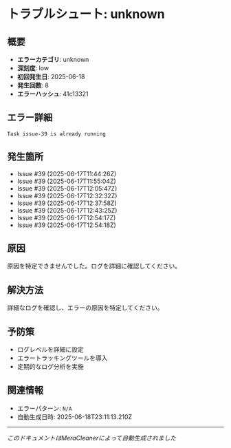 # トラブルシュート: unknown

## 概要
- **エラーカテゴリ**: unknown
- **深刻度**: low
- **初回発生日**: 2025-06-18
- **発生回数**: 8
- **エラーハッシュ**: 41c13321

## エラー詳細
```
Task issue-39 is already running
```

## 発生箇所
- Issue #39 (2025-06-17T11:44:26Z)
- Issue #39 (2025-06-17T11:55:04Z)
- Issue #39 (2025-06-17T12:05:47Z)
- Issue #39 (2025-06-17T12:32:32Z)
- Issue #39 (2025-06-17T12:37:58Z)
- Issue #39 (2025-06-17T12:43:25Z)
- Issue #39 (2025-06-17T12:54:17Z)
- Issue #39 (2025-06-17T12:54:18Z)

## 原因
原因を特定できませんでした。ログを詳細に確認してください。

## 解決方法
詳細なログを確認し、エラーの原因を特定してください。

## 予防策
- ログレベルを詳細に設定
- エラートラッキングツールを導入
- 定期的なログ分析を実施

## 関連情報
- エラーパターン: `N/A`
- 自動生成日時: 2025-06-18T23:11:13.210Z

---
*このドキュメントはMeraCleanerによって自動生成されました*
